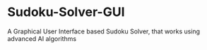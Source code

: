 # Sudoku-Solver-GUI
A Graphical User Interface based Sudoku Solver, that works using advanced AI algorithms
